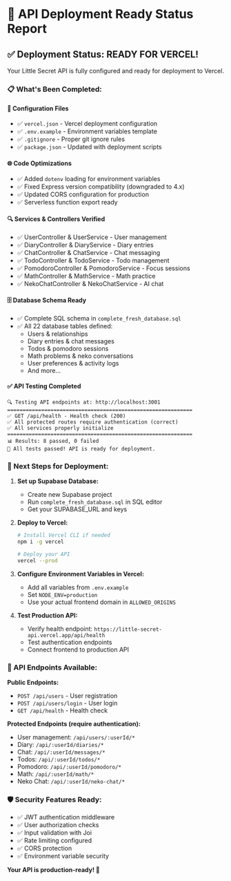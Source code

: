 # 🎉 API Deployment Ready Status Report

## ✅ Deployment Status: READY FOR VERCEL! 

Your Little Secret API is fully configured and ready for deployment to Vercel.

### 📋 What's Been Completed:

#### 🔧 Configuration Files
- ✅ `vercel.json` - Vercel deployment configuration
- ✅ `.env.example` - Environment variables template  
- ✅ `.gitignore` - Proper git ignore rules
- ✅ `package.json` - Updated with deployment scripts

#### 🌐 Code Optimizations
- ✅ Added `dotenv` loading for environment variables
- ✅ Fixed Express version compatibility (downgraded to 4.x)
- ✅ Updated CORS configuration for production
- ✅ Serverless function export ready

#### 🔍 Services & Controllers Verified
- ✅ UserController & UserService - User management
- ✅ DiaryController & DiaryService - Diary entries
- ✅ ChatController & ChatService - Chat messaging  
- ✅ TodoController & TodoService - Todo management
- ✅ PomodoroController & PomodoroService - Focus sessions
- ✅ MathController & MathService - Math practice
- ✅ NekoChatController & NekoChatService - AI chat

#### 🗄️ Database Schema Ready
- ✅ Complete SQL schema in `complete_fresh_database.sql`
- ✅ All 22 database tables defined:
  - Users & relationships
  - Diary entries & chat messages
  - Todos & pomodoro sessions
  - Math problems & neko conversations
  - User preferences & activity logs
  - And more...

#### ✅ API Testing Completed
```
🔍 Testing API endpoints at: http://localhost:3001
============================================================
✅ GET /api/health - Health check (200)
✅ All protected routes require authentication (correct)
✅ All services properly initialize
============================================================
📊 Results: 8 passed, 0 failed
🎉 All tests passed! API is ready for deployment.
```

### 🚀 Next Steps for Deployment:

1. **Set up Supabase Database:**
   - Create new Supabase project
   - Run `complete_fresh_database.sql` in SQL editor
   - Get your SUPABASE_URL and keys

2. **Deploy to Vercel:**
   ```bash
   # Install Vercel CLI if needed
   npm i -g vercel
   
   # Deploy your API
   vercel --prod
   ```

3. **Configure Environment Variables in Vercel:**
   - Add all variables from `.env.example`
   - Set `NODE_ENV=production`
   - Use your actual frontend domain in `ALLOWED_ORIGINS`

4. **Test Production API:**
   - Verify health endpoint: `https://little-secret-api.vercel.app/api/health`
   - Test authentication endpoints
   - Connect frontend to production API

### 🔗 API Endpoints Available:

**Public Endpoints:**
- `POST /api/users` - User registration
- `POST /api/users/login` - User login  
- `GET /api/health` - Health check

**Protected Endpoints (require authentication):**
- User management: `/api/users/:userId/*`
- Diary: `/api/:userId/diaries/*`
- Chat: `/api/:userId/messages/*`
- Todos: `/api/:userId/todos/*` 
- Pomodoro: `/api/:userId/pomodoro/*`
- Math: `/api/:userId/math/*`
- Neko Chat: `/api/:userId/neko-chat/*`

### 🛡️ Security Features Ready:
- ✅ JWT authentication middleware
- ✅ User authorization checks
- ✅ Input validation with Joi
- ✅ Rate limiting configured
- ✅ CORS protection
- ✅ Environment variable security

**Your API is production-ready! 🎊**

